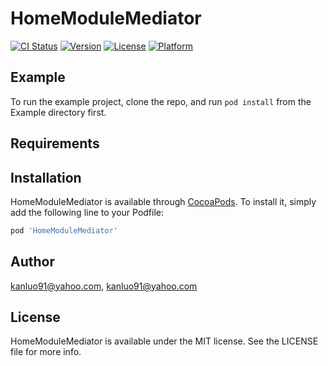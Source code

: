 # HomeModuleMediator

[![CI Status](https://img.shields.io/travis/kanluo91@yahoo.com/HomeModuleMediator.svg?style=flat)](https://travis-ci.org/kanluo91@yahoo.com/HomeModuleMediator)
[![Version](https://img.shields.io/cocoapods/v/HomeModuleMediator.svg?style=flat)](https://cocoapods.org/pods/HomeModuleMediator)
[![License](https://img.shields.io/cocoapods/l/HomeModuleMediator.svg?style=flat)](https://cocoapods.org/pods/HomeModuleMediator)
[![Platform](https://img.shields.io/cocoapods/p/HomeModuleMediator.svg?style=flat)](https://cocoapods.org/pods/HomeModuleMediator)

## Example

To run the example project, clone the repo, and run `pod install` from the Example directory first.

## Requirements

## Installation

HomeModuleMediator is available through [CocoaPods](https://cocoapods.org). To install
it, simply add the following line to your Podfile:

```ruby
pod 'HomeModuleMediator'
```

## Author

kanluo91@yahoo.com, kanluo91@yahoo.com

## License

HomeModuleMediator is available under the MIT license. See the LICENSE file for more info.
